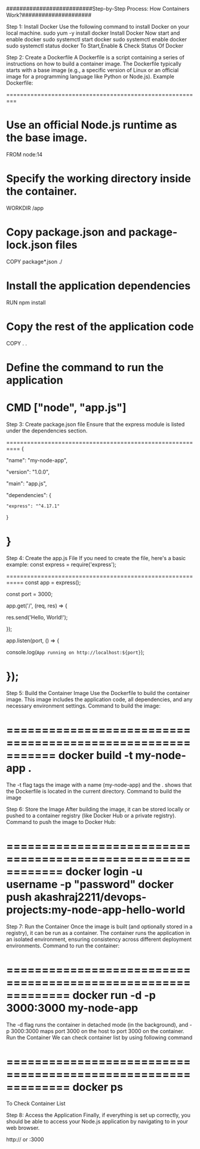 ##########################Step-by-Step Process: How Containers Work?#####################

Step 1: Install Docker
Use the following command to install Docker on your local machine.
sudo yum -y install docker
Install Docker
Now start and enable docker
sudo systemctl start docker
sudo systemctl enable docker
sudo systemctl status docker
To Start,Enable & Check Status Of Docker

Step 2: Create a Dockerfile
A Dockerfile is a script containing a series of instructions on how to build a container image.
The Dockerfile typically starts with a base image (e.g., a specific version of Linux or an official image for a programming language like Python or Node.js).
Example Dockerfile:

=========================================================
# Use an official Node.js runtime as the base image.
FROM node:14
# Specify the working directory inside the container.
WORKDIR /app
# Copy package.json and package-lock.json files
COPY package*.json ./
# Install the application dependencies
RUN npm install
# Copy the rest of the application code
COPY . .
# Define the command to run the application
CMD ["node", "app.js"]
==========================================================

Step 3: Create package.json file
Ensure that the express module is listed under the dependencies section.

==========================================================
{

  "name": "my-node-app",

  "version": "1.0.0",

  "main": "app.js",

  "dependencies": {

    "express": "^4.17.1"

  }

}
===========================================================

Step 4: Create the app.js File
If you need to create the file, here's a basic example:
const express = require('express');

===========================================================
const app = express();

const port = 3000;

app.get('/', (req, res) => {

  res.send('Hello, World!');

});

app.listen(port, () => {

  console.log(`App running on http://localhost:${port}`);

});
===========================================================


Step 5: Build the Container Image
Use the Dockerfile to build the container image. This image includes the application code, all dependencies, and any necessary environment settings.
Command to build the image:

===========================================================
docker build -t my-node-app .
===========================================================

The -t flag tags the image with a name (my-node-app) and the . shows that the Dockerfile is located in the current directory.
Command to build the image


Step 6: Store the Image
After building the image, it can be stored locally or pushed to a container registry (like Docker Hub or a private registry).
Command to push the image to Docker Hub:

============================================================
docker login -u username -p "password"
docker push akashraj2211/devops-projects:my-node-app-hello-world
============================================================

Step 7: Run the Container
Once the image is built (and optionally stored in a registry), it can be run as a container.
The container runs the application in an isolated environment, ensuring consistency across different deployment environments.
Command to run the container:

=============================================================
docker run -d -p 3000:3000 my-node-app
=============================================================

The -d flag runs the container in detached mode (in the background), and -p 3000:3000 maps port 3000 on the host to port 3000 on the container.
Run the Container
We can check container list by using following command

=============================================================
docker ps
=============================================================

To Check Container List


Step 8: Access the Application
Finally, if everything is set up correctly, you should be able to access your Node.js application by navigating to  in your web browser.

http://<Public IP > or <localhost>:3000
